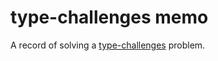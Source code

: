 # type-challenges memo

A record of solving a [type-challenges](https://github.com/type-challenges/type-challenges) problem.